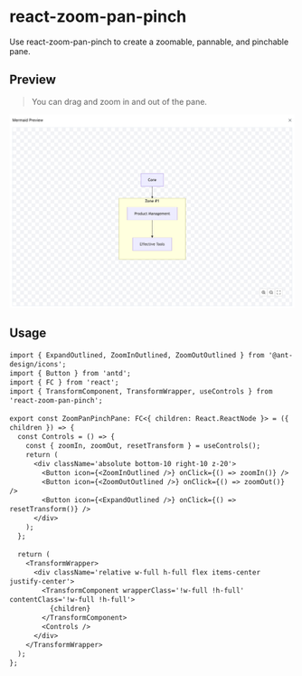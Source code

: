 # react-zoom-pan-pinch

Use react-zoom-pan-pinch to create a zoomable, pannable, and pinchable pane.

## Preview

> You can drag and zoom in and out of the pane.

![preview](./preview.png)

## Usage

```tsx
import { ExpandOutlined, ZoomInOutlined, ZoomOutOutlined } from '@ant-design/icons';
import { Button } from 'antd';
import { FC } from 'react';
import { TransformComponent, TransformWrapper, useControls } from 'react-zoom-pan-pinch';

export const ZoomPanPinchPane: FC<{ children: React.ReactNode }> = ({ children }) => {
  const Controls = () => {
    const { zoomIn, zoomOut, resetTransform } = useControls();
    return (
      <div className='absolute bottom-10 right-10 z-20'>
        <Button icon={<ZoomInOutlined />} onClick={() => zoomIn()} />
        <Button icon={<ZoomOutOutlined />} onClick={() => zoomOut()} />
        <Button icon={<ExpandOutlined />} onClick={() => resetTransform()} />
      </div>
    );
  };

  return (
    <TransformWrapper>
      <div className='relative w-full h-full flex items-center justify-center'>
        <TransformComponent wrapperClass='!w-full !h-full' contentClass='!w-full !h-full'>
          {children}
        </TransformComponent>
        <Controls />
      </div>
    </TransformWrapper>
  );
};
```
